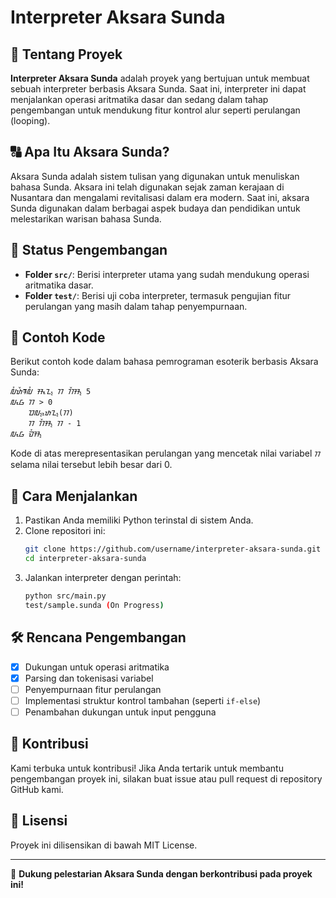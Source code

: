 # Interpreter Aksara Sunda

## 📌 Tentang Proyek
**Interpreter Aksara Sunda** adalah proyek yang bertujuan untuk membuat sebuah interpreter berbasis Aksara Sunda. Saat ini, interpreter ini dapat menjalankan operasi aritmatika dasar dan sedang dalam tahap pengembangan untuk mendukung fitur kontrol alur seperti perulangan (looping).

## 🔠 Apa Itu Aksara Sunda?
Aksara Sunda adalah sistem tulisan yang digunakan untuk menuliskan bahasa Sunda. Aksara ini telah digunakan sejak zaman kerajaan di Nusantara dan mengalami revitalisasi dalam era modern. Saat ini, aksara Sunda digunakan dalam berbagai aspek budaya dan pendidikan untuk melestarikan warisan bahasa Sunda.

## 🚀 Status Pengembangan
- **Folder `src/`**: Berisi interpreter utama yang sudah mendukung operasi aritmatika dasar.
- **Folder `test/`**: Berisi uji coba interpreter, termasuk pengujian fitur perulangan yang masih dalam tahap penyempurnaan.

## 📜 Contoh Kode
Berikut contoh kode dalam bahasa pemrograman esoterik berbasis Aksara Sunda:

```sundanese
ᮜᮤᮒᮨᮛᮜᮤ ᮞᮧᮔ᮪ ᮊ ᮊᮨᮞ᮪ 5
ᮜᮧᮝ ᮊ > 0
    ᮕᮜ᮪ᮒᮦᮔ᮪(ᮊ)
    ᮊ ᮊᮨᮞ᮪ ᮊ - 1
ᮜᮧᮝ ᮙᮤᮞ᮪
```
Kode di atas merepresentasikan perulangan yang mencetak nilai variabel `ᮊ` selama nilai tersebut lebih besar dari 0.

## 🔧 Cara Menjalankan
1. Pastikan Anda memiliki Python terinstal di sistem Anda.
2. Clone repositori ini:
   ```sh
   git clone https://github.com/username/interpreter-aksara-sunda.git
   cd interpreter-aksara-sunda
   ```
3. Jalankan interpreter dengan perintah:
   ```sh
   python src/main.py 
   test/sample.sunda (On Progress)
   ```

## 🛠️ Rencana Pengembangan
- [x] Dukungan untuk operasi aritmatika
- [x] Parsing dan tokenisasi variabel
- [ ] Penyempurnaan fitur perulangan
- [ ] Implementasi struktur kontrol tambahan (seperti `if-else`)
- [ ] Penambahan dukungan untuk input pengguna

## 🤝 Kontribusi
Kami terbuka untuk kontribusi! Jika Anda tertarik untuk membantu pengembangan proyek ini, silakan buat issue atau pull request di repository GitHub kami.

## 📜 Lisensi
Proyek ini dilisensikan di bawah MIT License.

---

📢 **Dukung pelestarian Aksara Sunda dengan berkontribusi pada proyek ini!**

